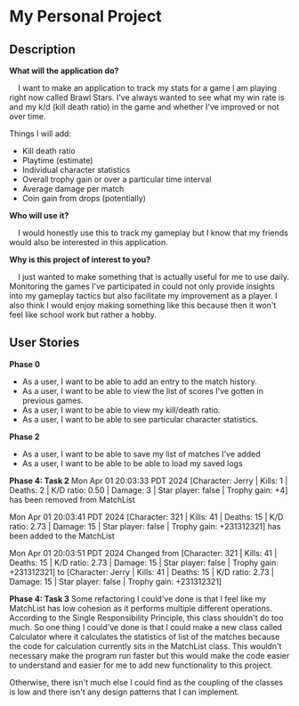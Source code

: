 # My Personal Project

## Description

**What will the application do?**

&nbsp;&nbsp;&nbsp;&nbsp;I want to make an application to track my
stats for a game I am playing right now called Brawl Stars. I've always
wanted to see what my win rate is and my k/d (kill death ratio) in the game
and whether I've improved or not over time.

Things I will add:
- Kill death ratio
- Playtime (estimate)
- Individual character statistics
- Overall trophy gain or over a particular time interval 
- Average damage per match
- Coin gain from drops (potentially)

**Who will use it?**

&nbsp;&nbsp;&nbsp;&nbsp;I would honestly use this to track my gameplay but
I know that my friends would also be interested in this application.

**Why is this project of interest to you?**

&nbsp;&nbsp;&nbsp;&nbsp;I just wanted to make something that is actually useful for me
to use daily. Monitoring the games I've participated in could not only provide insights 
into my gameplay tactics but also facilitate my improvement as a player.
I also think I would enjoy making something like this because then it won't 
feel like school work but rather a hobby.

## User Stories
**Phase 0**
- As a user, I want to be able to add an entry to the match history.
- As a user, I want to be able to view the list of scores I've gotten in previous games.
- As a user, I want to be able to view my kill/death ratio.
- As a user, I want to be able to see particular character statistics.

**Phase 2**
- As a user, I want to be able to save my list of matches I've added
- As a user, I want to be able to be able to load my saved logs


**Phase 4: Task 2**
Mon Apr 01 20:03:33 PDT 2024
[Character: Jerry | Kills: 1 | Deaths: 2 | K/D ratio: 0.50 | Damage: 3 | Star player: false | Trophy gain: +4] has been removed from MatchList

Mon Apr 01 20:03:41 PDT 2024
[Character: 321 | Kills: 41 | Deaths: 15 | K/D ratio: 2.73 | Damage: 15 | Star player: false | Trophy gain: +231312321] has been added to the MatchList

Mon Apr 01 20:03:51 PDT 2024
Changed from
[Character: 321 | Kills: 41 | Deaths: 15 | K/D ratio: 2.73 | Damage: 15 | Star player: false | Trophy gain: +231312321] to
[Character: Jerry | Kills: 41 | Deaths: 15 | K/D ratio: 2.73 | Damage: 15 | Star player: false | Trophy gain: +231312321]

**Phase 4: Task 3**
Some refactoring I could've done is that I feel like my MatchList has low cohesion as it performs multiple
different operations. According to the Single Responsibility Principle, this class shouldn't do too much. So one thing
I could've done is that I could make a new class called Calculator where it calculates the statistics of list of the matches 
because the code for calculation currently sits in the MatchList class. This wouldn't necessary make the program 
run faster but this would make the code easier to understand and easier for me to add new functionality to this project. 

Otherwise, there isn't much else I could find as the coupling of the classes is low and there isn't any design patterns that
I can implement. 





